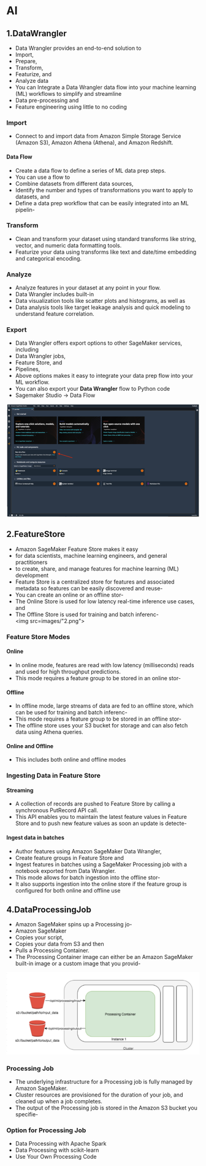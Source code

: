 # AI

## 1.DataWrangler
-  Data Wrangler provides an end-to-end solution to 
  - Import, 
  - Prepare, 
  - Transform, 
  -  Featurize, and 
  -  Analyze data										
-  You can Integrate a Data Wrangler data flow into your machine learning (ML) workflows to simplify and streamline 
- Data pre-processing and 
- Feature engineering using little to no coding										
										
### Import
- Connect to and import data from Amazon Simple Storage Service (Amazon S3), Amazon Athena (Athena), and Amazon Redshift.				
#### Data Flow
- Create a data flow to define a series of ML data prep steps. 
- You can use a flow to 
- Combine datasets from different data sources, 
- Identify the number and types of transformations you want to apply to datasets, and 
- Define a data prep workflow that can be easily integrated into an ML pipelin- 										
### Transform
- Clean and transform your dataset using standard transforms like string, vector, and numeric data formatting tools. 
- Featurize your data using transforms like text and date/time embedding and categorical encoding.										
### Analyze
- Analyze features in your dataset at any point in your flow. 
- Data Wrangler includes built-in 
- Data visualization tools like scatter plots and histograms, as well as 
- Data analysis tools like target leakage analysis and quick modeling to understand feature correlation.										
### Export
- Data Wrangler offers export options to other SageMaker services, including 
- Data Wrangler jobs, 
- Feature Store, and 
- Pipelines, 
- Above options makes it easy to integrate your data prep flow into your ML workflow. 
- You can also export your **Data Wrangler** flow to Python code										
- Sagemaker Studio -> Data Flow		
<img src="images/1.png">

## 2.FeatureStore
-  Amazon SageMaker Feature Store makes it easy 
- for data scientists, machine learning engineers, and general practitioners 
- to create, share, and manage features for machine learning (ML) development										
- Feature Store is a centralized store for features and associated metadata so features can be easily discovered and reuse- 				
-  You can create an online or an offline stor- 
- The Online Store is used for low latency real-time inference use cases, and 
- The Offline Store is used for training and batch inferenc-   										
<img src=images/"2.png">

### Feature Store Modes										
#### Online										
-  In online mode, features are read with low latency (milliseconds) reads and used for high throughput predictions. 
- This mode requires a feature group to be stored in an online stor-  										
										
#### Offline										
-  In offline mode, large streams of data are fed to an offline store, which can be used for training and batch inferenc-  
- This mode requires a feature group to be stored in an offline stor-  
- The offline store uses your S3 bucket for storage and can also fetch data using Athena queries.										
#### Online and Offline										
- This includes both online and offline modes										

### Ingesting Data in Feature Store										
#### Streaming 										
-  A collection of records are pushed to Feature Store by calling a synchronous PutRecord API call. 
- This API enables you to maintain the latest feature values in Feature Store and to push new feature values as soon an update is detecte- 									
#### Ingest data in batches										
- Author features using Amazon SageMaker Data Wrangler, 
- Create feature groups in Feature Store and 
- Ingest features in batches using a SageMaker Processing job with a notebook exported from Data Wrangler. 	
-  This mode allows for batch ingestion into the offline stor-  
- It also supports ingestion into the online store if the feature group is configured for both online and offline use										
## 4.DataProcessingJob
-  Amazon SageMaker spins up a Processing jo- 
- Amazon SageMaker 
- Copies your script, 
- Copies your data from S3 and then 
- Pulls a Processing Container. 
- The Processing Container image can either be an Amazon SageMaker built-in image or a custom image that you provid- 					
<img src="images/3.png">

### Processing Job										
-  The underlying infrastructure for a Processing job is fully managed by Amazon SageMaker. 
- Cluster resources are provisioned for the duration of your job, and cleaned up when a job completes. 
- The output of the Processing job is stored in the Amazon S3 bucket you specifie- 
### Option for Processing Job										
- Data Processing with Apache Spark										
- Data Processing with scikit-learn										
- Use Your Own Processing Code										
